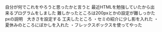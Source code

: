 自分が何でこれをやろうと思ったかと言うと
最近HTMLを勉強していたから出来るプログラムをしました
難しかったところは200pxとかの設定が難しっかた
pxの説明　大きさを設定する
工夫したところ
・セミの紹介に少し影を入れた
・夏休みのところにぼかしを入れた
・フレックスボックスを使ってやった